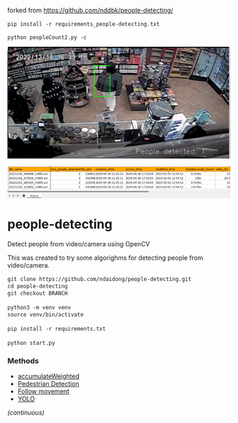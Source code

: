 forked from https://github.com/nddbk/people-detecting/

```
pip install -r requirements_people-detecting.txt
```

```
python peopleCount2.py -c
```
![alt text](images/people_detection1.png)


![alt text](images/videos_xlsx.png)




# people-detecting
Detect people from video/camera using OpenCV

This was created to try some algorighms for detecting people from video/camera. 

```
git clone https://github.com/ndaidong/people-detecting.git
cd people-detecting
git checkout BRANCH

python3 -m venv venv
source venv/bin/activate

pip install -r requirements.txt

python start.py
```


### Methods

- [accumulateWeighted](https://github.com/ndaidong/people-detecting/tree/accumulateWeighted)
- [Pedestrian Detection](https://github.com/ndaidong/people-detecting/tree/Pedestrian)
- [Follow movement](https://github.com/ndaidong/people-detecting/tree/FollowMovement)
- [YOLO](https://github.com/ndaidong/people-detecting/tree/YOLO)

*(continuous)*


